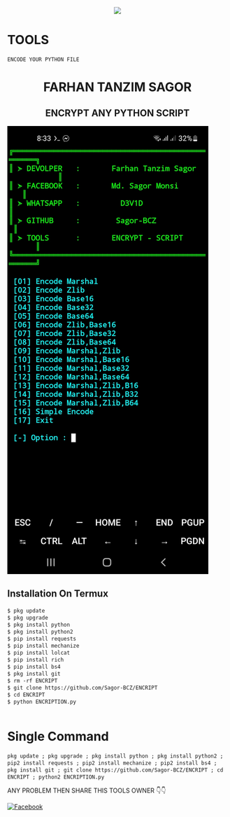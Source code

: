 <p align="center"><img src="https://img.shields.io/badge/MADE%20IN BANGLADESHI-SPAMMER AND PROGRAMMER-green?colorA=%23ff0000&colorB=%23017e40&style=flat-square">

# TOOLS
```
ENCODE YOUR PYTHON FILE
```

<h1 align="center">FARHAN TANZIM SAGOR</h1>


<h2 align="center"> ENCRYPT ANY PYTHON SCRIPT </h2>

</p>

![20200808_160757](https://github.com/Sagor-BCZ/ENCRIPT/blob/main/Screenshot_20221204-203347_Termux.jpg)

## <b>Installation On Termux</b>

```
$ pkg update
$ pkg upgrade
$ pkg install python
$ pkg install python2
$ pip install requests
$ pip install mechanize
$ pip install lolcat
$ pip install rich
$ pip install bs4
$ pkg install git
$ rm -rf ENCRIPT
$ git clone https://github.com/Sagor-BCZ/ENCRIPT
$ cd ENCRIPT
$ python ENCRIPTION.py
 
```

# Single Command 

```
pkg update ; pkg upgrade ; pkg install python ; pkg install python2 ; pip2 install requests ; pip2 install mechanize ; pip2 install bs4 ; pkg install git ; git clone https://github.com/Sagor-BCZ/ENCRIPT ; cd ENCRIPT ; python2 ENCRIPTION.py
```
ANY PROBLEM THEN SHARE THIS TOOLS OWNER 👇👇
 
 [![Facebook](https://img.shields.io/badge/Sagor-BCZ?style=flat-square&logo=facebook)](https://www.facebook.com/sagor.official.0')


